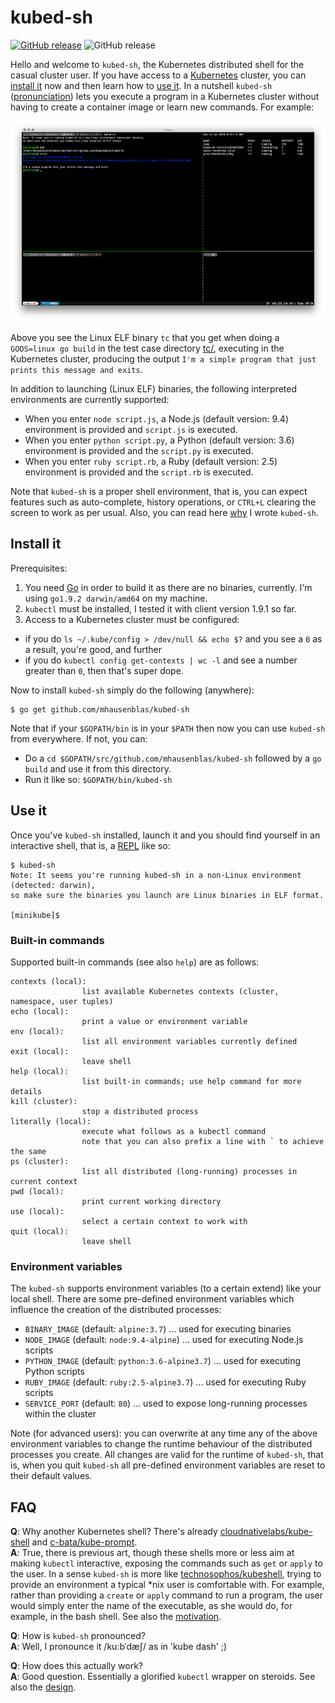 # kubed-sh

[![GitHub release](https://img.shields.io/github/release/mhausenblas/kubed-sh/all.svg)](https://github.com/mhausenblas/kubed-sh/releases/) ![GitHub release](https://img.shields.io/badge/cloud--native-enabled-blue.svg)

Hello and welcome to `kubed-sh`, the Kubernetes distributed shell for the casual cluster user.
If you have access to a [Kubernetes](https://kubernetes.io/) cluster, you can [install it](#install-it) now
and then learn how to [use it](#use-it). In a nutshell `kubed-sh` ([pronunciation](#faq)) lets you execute
a program in a Kubernetes cluster without having to create a container image or learn new commands. For example:

![Launching a simple binary in a Kubernetes cluster](img/launch-bin.png)

Above you see the Linux ELF binary `tc` that you get when doing a `GOOS=linux go build` in the test case directory [tc/](tc/),
executing in the Kubernetes cluster, producing the output `I'm a simple program that just prints this message and exits`.

In addition to launching (Linux ELF) binaries, the following interpreted environments are currently supported:

- When you enter `node script.js`, a Node.js (default version: 9.4) environment is provided and `script.js` is executed.
- When you enter `python script.py`, a Python (default version: 3.6) environment is provided and the `script.py` is executed.
- When you enter `ruby script.rb`, a Ruby (default version: 2.5) environment is provided and the `script.rb` is executed.

Note that `kubed-sh` is a proper shell environment, that is, you can expect features such as auto-complete, history operations,
or `CTRL+L` clearing the screen to work as per usual. Also, you can read here [why](why.md) I wrote `kubed-sh`.

## Install it

Prerequisites:

1. You need [Go](https://golang.org/dl/) in order to build it as there are no binaries, currently. I'm using `go1.9.2 darwin/amd64` on my machine.
1. `kubectl` must be installed, I tested it with client version 1.9.1 so far.
1. Access to a Kubernetes cluster must be configured:
  - if you do `ls ~/.kube/config > /dev/null && echo $?` and you see a `0` as a result, you're good, and further
  - if you do `kubectl config get-contexts | wc -l` and see a number greater than `0`, then that's super dope.

Now to install `kubed-sh` simply do the following (anywhere):

```
$ go get github.com/mhausenblas/kubed-sh
```

Note that if your `$GOPATH/bin` is in your `$PATH` then now you can use `kubed-sh` from everywhere. If not, you can:

- Do a `cd $GOPATH/src/github.com/mhausenblas/kubed-sh` followed by a `go build` and use it from this directory.
- Run it like so: `$GOPATH/bin/kubed-sh`

## Use it

Once you've `kubed-sh` installed, launch it and you should find yourself in an interactive shell, that is, a [REPL](https://en.wikipedia.org/wiki/Read%E2%80%93eval%E2%80%93print_loop) like so:

```
$ kubed-sh
Note: It seems you're running kubed-sh in a non-Linux environment (detected: darwin),
so make sure the binaries you launch are Linux binaries in ELF format.

[minikube]$
```

### Built-in commands

Supported built-in commands (see also `help`) are as follows:

```
contexts (local):
                list available Kubernetes contexts (cluster, namespace, user tuples)
echo (local):
                print a value or environment variable
env (local):
                list all environment variables currently defined
exit (local):
                leave shell
help (local):
                list built-in commands; use help command for more details
kill (cluster):
                stop a distributed process
literally (local):
                execute what follows as a kubectl command
                note that you can also prefix a line with ` to achieve the same
ps (cluster):
                list all distributed (long-running) processes in current context
pwd (local):
                print current working directory
use (local):
                select a certain context to work with
quit (local):
                leave shell
```

### Environment variables

The `kubed-sh` supports environment variables (to a certain extend) like your local shell. There are some pre-defined environment variables which influence the creation of the distributed processes:

- `BINARY_IMAGE` (default: `alpine:3.7`) … used for executing binaries
- `NODE_IMAGE` (default: `node:9.4-alpine`) … used for executing Node.js scripts
- `PYTHON_IMAGE` (default: `python:3.6-alpine3.7`) … used for executing Python scripts
- `RUBY_IMAGE` (default: `ruby:2.5-alpine3.7`) … used for executing Ruby scripts
- `SERVICE_PORT` (default: `80`) … used to expose long-running processes within the cluster

Note (for advanced users): you can overwrite at any time any of the above environment variables to change the runtime behaviour of the distributed processes you create. All changes are valid for the runtime of `kubed-sh`, that is, when you quit `kubed-sh` all pre-defined environment variables are reset to their default values.

## FAQ

**Q**: Why another Kubernetes shell? There's already [cloudnativelabs/kube-shell](https://github.com/cloudnativelabs/kube-shell) and [c-bata/kube-prompt](https://github.com/c-bata/kube-prompt). <br>
**A**: True, there is previous art, though these shells more or less aim at making `kubectl` interactive, exposing the commands such as `get` or `apply` to the user.
In a sense `kubed-sh` is more like [technosophos/kubeshell](https://github.com/technosophos/kubeshell), trying to provide an environment a typical *nix user is comfortable with.
For example, rather than providing a `create` or `apply` command to run a program, the user would simply enter the name of the executable, as she would do, for example, in the bash shell. See also the [motivation](why.md).

**Q**: How is `kubed-sh` pronounced? <br>
**A**: Well, I pronounce it /ku:bˈdæʃ/ as in 'kube dash' ;)

**Q**: How does this actually work? <br>
**A**: Good question. Essentially a glorified `kubectl` wrapper on steroids. See also the [design](design.md).

